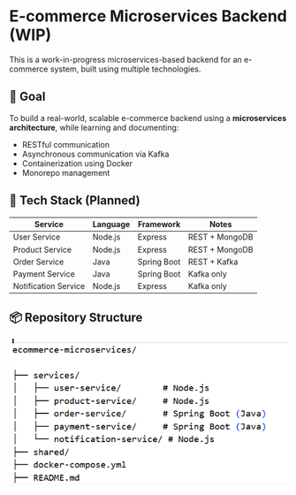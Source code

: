 # E-commerce Microservices Backend (WIP)

This is a work-in-progress microservices-based backend for an e-commerce system, built using multiple technologies.

## 🎯 Goal

To build a real-world, scalable e-commerce backend using a **microservices architecture**, while learning and documenting:
- RESTful communication
- Asynchronous communication via Kafka
- Containerization using Docker
- Monorepo management

## 🧱 Tech Stack (Planned)

| Service | Language | Framework | Notes |
|---------|----------|-----------|-------|
| User Service | Node.js | Express | REST + MongoDB |
| Product Service | Node.js | Express | REST + MongoDB |
| Order Service | Java | Spring Boot | REST + Kafka |
| Payment Service | Java | Spring Boot | Kafka only |
| Notification Service | Node.js | Express | Kafka only |


## 📦 Repository Structure

![architecture](image.png)